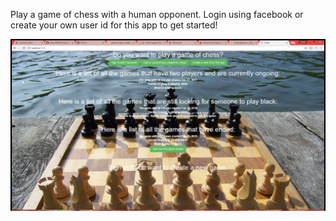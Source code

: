 Play a game of chess with a human opponent. Login using facebook or create your own user id for this app to get started!

![chess app login page png](chess-login.png)
